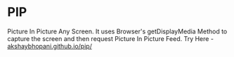 # PIP
Picture In Picture Any Screen. It uses Browser's getDisplayMedia Method to capture the screen and then request Picture In Picture Feed. Try Here - [akshaybhopani.github.io/pip/](https://akshaybhopani.github.io/PIP)
